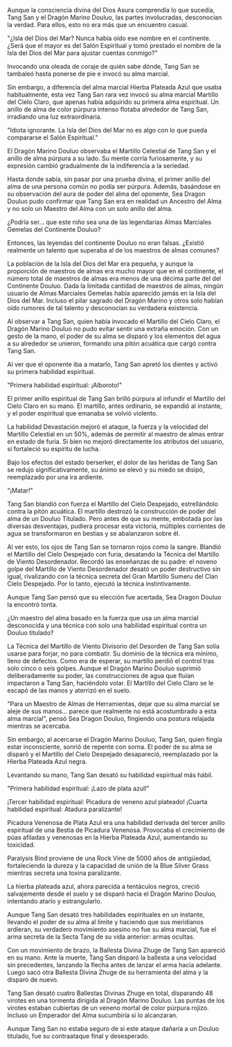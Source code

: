 
Aunque la consciencia divina del Dios Asura comprendía lo que sucedía, Tang San y el Dragón Marino Douluo, las partes involucradas, desconocían la verdad. Para ellos, esto no era más que un encuentro casual.

"¿Isla del Dios del Mar? Nunca había oído ese nombre en el continente. ¿Será que el mayor es del Salón Espiritual y tomó prestado el nombre de la Isla del Dios del Mar para ajustar cuentas conmigo?"

Invocando una oleada de coraje de quién sabe dónde, Tang San se tambaleó hasta ponerse de pie e invocó su alma marcial.

Sin embargo, a diferencia del alma marcial Hierba Plateada Azul que usaba habitualmente, esta vez Tang San rara vez invocó su alma marcial Martillo del Cielo Claro, que apenas había adquirido su primera alma espiritual. Un anillo de alma de color púrpura intenso flotaba alrededor de Tang San, irradiando una luz extraordinaria.

"Idiota ignorante. La Isla del Dios del Mar no es algo con lo que pueda compararse el Salón Espiritual."

El Dragón Marino Douluo observaba el Martillo Celestial de Tang San y el anillo de alma púrpura a su lado. Su mente corría furiosamente, y su expresión cambió gradualmente de la indiferencia a la seriedad.

Hasta donde sabía, sin pasar por una prueba divina, el primer anillo del alma de una persona común no podía ser púrpura. Además, basándose en su observación del aura de poder del alma del oponente, Sea Dragon Douluo pudo confirmar que Tang San era en realidad un Ancestro del Alma y no solo un Maestro del Alma con un solo anillo del alma.

¿Podría ser... que este niño sea una de las legendarias Almas Marciales Gemelas del Continente Douluo?

Entonces, las leyendas del continente Douluo no eran falsas. ¿Existió realmente un talento que superaba al de los maestros de almas comunes?

La población de la Isla del Dios del Mar era pequeña, y aunque la proporción de maestros de almas era mucho mayor que en el continente, el número total de maestros de almas era menos de una décima parte del del Continente Douluo. Dada la limitada cantidad de maestros de almas, ningún usuario de Almas Marciales Gemelas había aparecido jamás en la Isla del Dios del Mar. Incluso el pilar sagrado del Dragón Marino y otros solo habían oído rumores de tal talento y desconocían su verdadera existencia.

Al observar a Tang San, quien había invocado el Martillo del Cielo Claro, el Dragón Marino Douluo no pudo evitar sentir una extraña emoción. Con un gesto de la mano, el poder de su alma se disparó y los elementos del agua a su alrededor se unieron, formando una pitón acuática que cargó contra Tang San.

Al ver que el oponente iba a matarlo, Tang San apretó los dientes y activó su primera habilidad espiritual.

"Primera habilidad espiritual: ¡Alboroto!"

El primer anillo espiritual de Tang San brilló púrpura al infundir el Martillo del Cielo Claro en su mano. El martillo, antes ordinario, se expandió al instante, y el poder espiritual que emanaba se volvió violento.

La habilidad Devastación mejoró el ataque, la fuerza y la velocidad del Martillo Celestial en un 50%, además de permitir al maestro de almas entrar en estado de furia. Si bien no mejoró directamente los atributos del usuario, sí fortaleció su espíritu de lucha.

Bajo los efectos del estado berserker, el dolor de las heridas de Tang San se redujo significativamente, su ánimo se elevó y su miedo se disipó, reemplazado por una ira ardiente.

"¡Matar!"

Tang San blandió con fuerza el Martillo del Cielo Despejado, estrellándolo contra la pitón acuática. El martillo destrozó la construcción de poder del alma de un Douluo Titulado. Pero antes de que su mente, embotada por las diversas desventajas, pudiera procesar esta victoria, múltiples corrientes de agua se transformaron en bestias y se abalanzaron sobre él.

Al ver esto, los ojos de Tang San se tornaron rojos como la sangre. Blandió el Martillo del Cielo Despejado con furia, desatando la Técnica del Martillo de Viento Desordenador. Recordó las enseñanzas de su padre: el noveno golpe del Martillo de Viento Desordenador desató un poder destructivo sin igual, rivalizando con la técnica secreta del Gran Martillo Sumeru del Clan Cielo Despejado. Por lo tanto, ejecutó la técnica instintivamente.

Aunque Tang San pensó que su elección fue acertada, Sea Dragon Douluo la encontró tonta.

¿Un maestro del alma basado en la fuerza que usa un alma marcial desconocida y una técnica con solo una habilidad espiritual contra un Douluo titulado?

La Técnica del Martillo de Viento Divisorio del Desorden de Tang San solía usarse para forjar, no para combatir. Su dominio de la técnica era mínimo, lleno de defectos. Como era de esperar, su martillo perdió el control tras solo cinco o seis golpes. Aunque el Dragón Marino Douluo suprimió deliberadamente su poder, las construcciones de agua que fluían impactaron a Tang San, haciéndolo volar. El Martillo del Cielo Claro se le escapó de las manos y aterrizó en el suelo.

"Para un Maestro de Almas de Herramientas, dejar que su alma marcial se aleje de sus manos... parece que realmente no está acostumbrado a esta alma marcial", pensó Sea Dragon Douluo, fingiendo una postura relajada mientras se acercaba.

Sin embargo, al acercarse el Dragón Marino Douluo, Tang San, quien fingía estar inconsciente, sonrió de repente con sorna. El poder de su alma se disparó y el Martillo del Cielo Despejado desapareció, reemplazado por la Hierba Plateada Azul negra.

Levantando su mano, Tang San desató su habilidad espiritual más hábil.

"Primera habilidad espiritual: ¡Lazo de plata azul!"

¡Tercer habilidad espiritual: Picadura de veneno azul plateado! ¡Cuarta habilidad espiritual: Atadura paralizante!

Picadura Venenosa de Plata Azul era una habilidad derivada del tercer anillo espiritual de una Bestia de Picadura Venenosa. Provocaba el crecimiento de púas afiladas y venenosas en la Hierba Plateada Azul, aumentando su toxicidad.

Paralysis Bind proviene de una Rock Vine de 5000 años de antigüedad, fortaleciendo la dureza y la capacidad de unión de la Blue Silver Grass mientras secreta una toxina paralizante.

La hierba plateada azul, ahora parecida a tentáculos negros, creció salvajemente desde el suelo y se disparó hacia el Dragón Marino Douluo, intentando atarlo y estrangularlo.

Aunque Tang San desató tres habilidades espirituales en un instante, llevando el poder de su alma al límite y haciendo que sus meridianos ardieran, su verdadero movimiento asesino no fue su alma marcial, fue el arma secreta de la Secta Tang de su vida anterior: armas ocultas.

Con un movimiento de brazo, la Ballesta Divina Zhuge de Tang San apareció en su mano. Ante la muerte, Tang San disparó la ballesta a una velocidad sin precedentes, lanzando la flecha antes de lanzar el arma hacia adelante. Luego sacó otra Ballesta Divina Zhuge de su herramienta del alma y la disparó de nuevo.

Tang San desató cuatro Ballestas Divinas Zhuge en total, disparando 48 virotes en una tormenta dirigida al Dragón Marino Douluo. Las puntas de los virotes estaban cubiertas de un veneno mortal de color púrpura rojizo. Incluso un Emperador del Alma sucumbiría si lo alcanzaran.

Aunque Tang San no estaba seguro de si este ataque dañaría a un Douluo titulado, fue su contraataque final y desesperado.